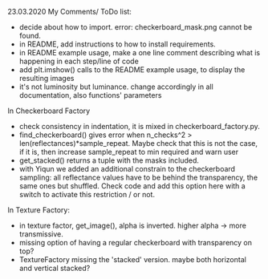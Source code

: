 23.03.2020 My Comments/ ToDo list:

- decide about how to import. error: checkerboard_mask.png cannot be found.
- in README, add instructions to how to install requirements.
- in README example usage, make a one line comment describing what is happening in each step/line of code
- add plt.imshow() calls to the README example usage, to display the resulting images
- it's not luminosity but luminance. change accordingly in all documentation, also functions' parameters

In Checkerboard Factory
- check consistency in indentation, it is mixed in checkerboard_factory.py.
- find_checkerboard() gives error when n_checks^2 > len(reflectances)*sample_repeat. Maybe check that this is not the case, if it is, then increase sample_repeat to min required and warn user
- get_stacked() returns a tuple with the masks included.
- with Yiqun we added an additional constrain to the checkerboard sampling: all reflectance values have to be behind the transparency, the same ones but shuffled. Check code and add this option here with a switch to activate this restriction / or not.


In Texture Factory: 
- in texture factor, get_image(), alpha is inverted. higher alpha -> more transmissive.
- missing option of having a regular checkerboard with transparency on top?
- TextureFactory missing the 'stacked' version. maybe both horizontal and vertical stacked?
